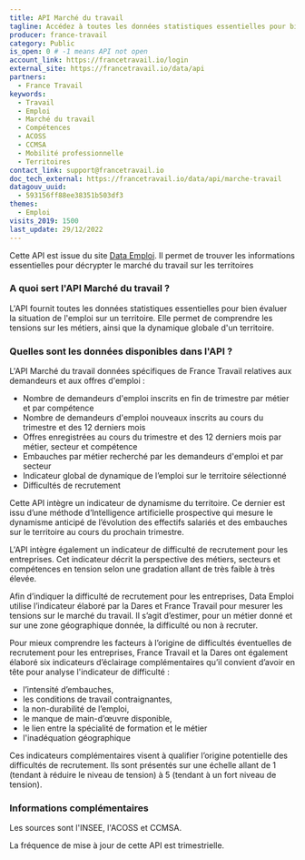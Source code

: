 ```yaml
---
title: API Marché du travail
tagline: Accédez à toutes les données statistiques essentielles pour bien évaluer la situation de l’emploi sur un territoire. L’API vous permet de comprendre les tensions sur les métiers ainsi que la dynamique globale d’un territoire.
producer: france-travail
category: Public
is_open: 0 # -1 means API not open
account_link: https://francetravail.io/login
external_site: https://francetravail.io/data/api
partners:
  - France Travail
keywords:
  - Travail
  - Emploi
  - Marché du travail
  - Compétences
  - ACOSS
  - CCMSA
  - Mobilité professionnelle
  - Territoires
contact_link: support@francetravail.io
doc_tech_external: https://francetravail.io/data/api/marche-travail
datagouv_uuid:
  - 593156ff88ee38351b503df3
themes:
  - Emploi
visits_2019: 1500
last_update: 29/12/2022
---
```


Cette API est issue du site [Data Emploi](https://dataemploi.pole-emploi.fr/accueil).
Il permet de  trouver les informations essentielles pour décrypter le marché du travail sur les territoires

### A quoi sert l'API Marché du travail ?

L'API fournit toutes les données statistiques essentielles pour bien évaluer la situation de l'emploi sur un territoire. Elle permet de comprendre les tensions sur les métiers, ainsi que la dynamique globale d'un territoire.

### Quelles sont les données disponibles dans l'API ?

L'API Marché du travail données spécifiques de France Travail relatives aux demandeurs et aux offres d'emploi :

- Nombre de demandeurs d'emploi inscrits en fin de trimestre par métier et par compétence
- Nombre de demandeurs d'emploi nouveaux inscrits au cours du trimestre et des 12 derniers mois
- Offres enregistrées au cours du trimestre et des 12 derniers mois par métier, secteur et compétence
- Embauches par métier recherché par les demandeurs d'emploi et par secteur
- Indicateur global de dynamique de l’emploi sur le territoire sélectionné
- Difficultés de recrutement

Cette API intègre un indicateur de dynamisme du territoire. Ce dernier est issu d’une méthode d’Intelligence artificielle prospective qui mesure le dynamisme anticipé de l’évolution des effectifs salariés et des embauches sur le territoire au cours du prochain trimestre.  

L'API intègre également un indicateur de difficulté de recrutement pour les entreprises. Cet indicateur décrit la perspective des métiers, secteurs et compétences en tension selon une gradation allant de très faible à très élevée.

Afin d’indiquer la difficulté de recrutement pour les entreprises, Data Emploi utilise l’indicateur élaboré par la Dares et France Travail pour mesurer les tensions sur le marché du travail. Il s’agit d’estimer, pour un métier donné et sur une zone géographique donnée, la difficulté ou non à recruter.

Pour mieux comprendre les facteurs à l’origine de difficultés éventuelles de recrutement pour les entreprises, France Travail et la Dares ont également élaboré six indicateurs d’éclairage complémentaires qu’il convient d’avoir en tête pour analyse l'indicateur de difficulté :

- l’intensité d’embauches,
- les conditions de travail contraignantes,
- la non-durabilité de l’emploi,
- le manque de main-d’œuvre disponible,
- le lien entre la spécialité de formation et le métier
- l'inadéquation géographique

Ces indicateurs complémentaires visent à qualifier l’origine potentielle des difficultés de recrutement. Ils sont présentés sur une échelle allant de 1 (tendant à réduire le niveau de tension) à 5 (tendant à un fort niveau de tension).

### Informations complémentaires

Les sources sont l'INSEE, l'ACOSS et CCMSA.  

La fréquence de mise à jour de cette API est trimestrielle.
